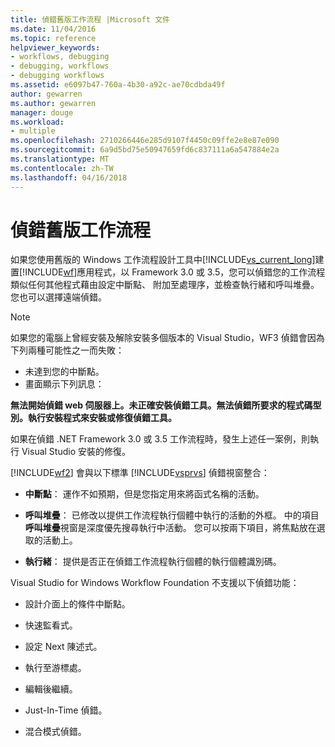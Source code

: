 ```yaml
---
title: 偵錯舊版工作流程 |Microsoft 文件
ms.date: 11/04/2016
ms.topic: reference
helpviewer_keywords:
- workflows, debugging
- debugging, workflows
- debugging workflows
ms.assetid: e6097b47-760a-4b30-a92c-ae70cdbda49f
author: gewarren
ms.author: gewarren
manager: douge
ms.workload:
- multiple
ms.openlocfilehash: 2710266446e285d9107f4450c09ffe2e8e87e090
ms.sourcegitcommit: 6a9d5bd75e50947659fd6c837111a6a547884e2a
ms.translationtype: MT
ms.contentlocale: zh-TW
ms.lasthandoff: 04/16/2018
---
```

# <a name="debugging-legacy-workflows"></a>偵錯舊版工作流程

如果您使用舊版的 Windows 工作流程設計工具中[!INCLUDE[vs_current_long](../misc/includes/vs_current_long_md.md)]建置[!INCLUDE[wf](../workflow-designer/includes/wf_md.md)]應用程式，以 Framework 3.0 或 3.5，您可以偵錯您的工作流程類似任何其他程式藉由設定中斷點、 附加至處理序，並檢查執行緒和呼叫堆疊。 您也可以選擇遠端偵錯。

> [!NOTE]
> 如果您的電腦上曾經安裝及解除安裝多個版本的 Visual Studio，WF3 偵錯會因為下列兩種可能性之一而失敗：
>
> -   未達到您的中斷點。
> -   畫面顯示下列訊息：
>
> **無法開始偵錯 web 伺服器上。未正確安裝偵錯工具。無法偵錯所要求的程式碼型別。執行安裝程式來安裝或修復偵錯工具。**
>
> 如果在偵錯 .NET Framework 3.0 或 3.5 工作流程時，發生上述任一案例，則執行 Visual Studio 安裝的修復。

 [!INCLUDE[wf2](../workflow-designer/includes/wf2_md.md)] 會與以下標準 [!INCLUDE[vsprvs](../code-quality/includes/vsprvs_md.md)] 偵錯視窗整合：

-   **中斷點**： 運作不如預期，但是您指定用來將函式名稱的活動。

-   **呼叫堆疊**： 已修改以提供工作流程執行個體中執行的活動的外框。 中的項目**呼叫堆疊**視窗是深度優先搜尋執行中活動。 您可以按兩下項目，將焦點放在選取的活動上。

-   **執行緒**： 提供是否正在偵錯工作流程執行個體的執行個體識別碼。

 Visual Studio for Windows Workflow Foundation 不支援以下偵錯功能：

-   設計介面上的條件中斷點。

-   快速監看式。

-   設定 Next 陳述式。

-   執行至游標處。

-   編輯後繼續。

-   Just-In-Time 偵錯。

-   混合模式偵錯。